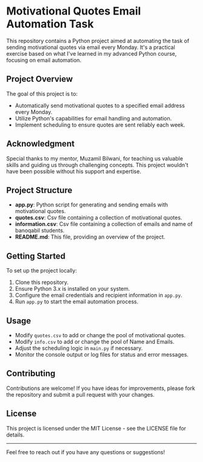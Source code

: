 
# Motivational Quotes Email Automation Task

This repository contains a Python project aimed at automating the task of sending motivational quotes via email every Monday. It's a practical exercise based on what I've learned in my advanced Python course, focusing on email automation.

## Project Overview

The goal of this project is to:
- Automatically send motivational quotes to a specified email address every Monday.
- Utilize Python's capabilities for email handling and automation.
- Implement scheduling to ensure quotes are sent reliably each week.

## Acknowledgment

Special thanks to my mentor, Muzamil Bilwani, for teaching us valuable skills and guiding us through challenging concepts. This project wouldn't have been possible without his support and expertise.

## Project Structure

- **app.py**: Python script for generating and sending emails with motivational quotes.
- **quotes.csv**: Csv file containing a collection of motivational quotes.
- **information.csv**: Csv file containing a collection of emails and name of banoqabil students.
- **README.md**: This file, providing an overview of the project.

## Getting Started

To set up the project locally:

1. Clone this repository.
2. Ensure Python 3.x is installed on your system.
3. Configure the email credentials and recipient information in `app.py`.
4. Run `app.py` to start the email automation process.

## Usage

- Modify `quotes.csv` to add or change the pool of motivational quotes.
- Modify `info.csv` to add or change the pool of Name and Emails.
- Adjust the scheduling logic in `main.py` if necessary.
- Monitor the console output or log files for status and error messages.

## Contributing

Contributions are welcome! If you have ideas for improvements, please fork the repository and submit a pull request with your changes.

## License

This project is licensed under the MIT License - see the LICENSE file for details.

---

Feel free to reach out if you have any questions or suggestions!
